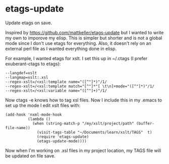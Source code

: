 etags-update
============

Update etags on save.

Inspired by https://github.com/mattkeller/etags-update but I wanted to write my own to imporove my elisp.
This is simpler but shorter and is not a global mode since I don't use etags for everything. Also, it doesn't rely on an external perl file as I wanted everything done in elisp.

For example, I wanted etags for xslt. I set this up in ~/.ctags (I prefer exuberant-ctags to etags):
```
--langdef=xslt
--langmap=xslt:.xsl
--regex-xslt=/<xsl:template name="([^"]*)"/1/
--regex-xslt=/<xsl:template match="[^"]*"[ \t\n]+mode="([^"]*)"/1/
--regex-xslt=/<xsl:variable name="([^"]+)"/1/
```
Now ctags -e knows how to tag xsl files. Now I include this in my .emacs to set up the mode I edit xslt files with:
```elisp
(add-hook 'nxml-mode-hook
          (lambda ()
            (when (string-match-p "/my/xslt/project/path" (buffer-file-name))
              (visit-tags-table "~/Documents/learn/xslt/TAGS"  t)
              (require 'etags-update)
              (etags-update-mode))))
```
Now when I'm working on .xsl files in my project location, my TAGS file will be updated on file save.
